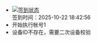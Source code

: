 - [![签到状态](https://github.com/womade/Cloud189-Actions/actions/workflows/main.yml/badge.svg?branch=main)](https://github.com/womade/Cloud189-Actions/actions/workflows/main.yml) <br> 签到时间：2025-10-22 18:42:56
- 开始执行帐号1
- 设备ID不存在，需要二次设备校验
